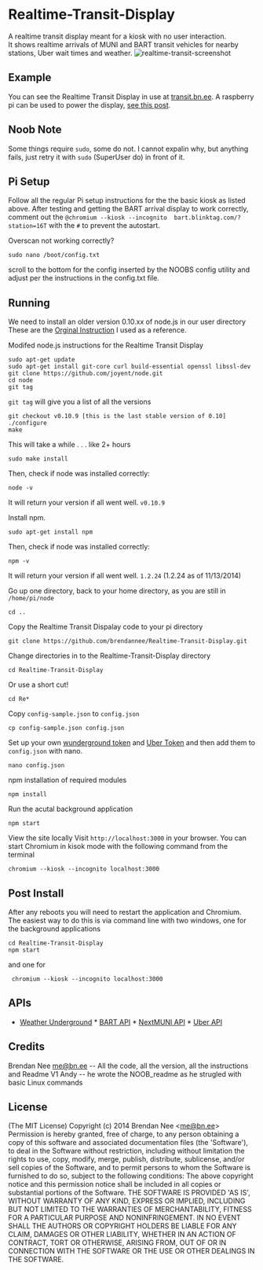 # Realtime-Transit-Display
A realtime transit display meant for a kiosk with no user interaction.  
It shows realtime arrivals of MUNI and BART transit vehicles for nearby 
stations, Uber wait times and weather. 
![realtime-transit-screenshot](https://cloud.githubusercontent.com/assets/96217/4850393/82544c50-6069-11e4-8a2b-a818d29e009b.png)
## Example
You can see the Realtime Transit Display in use at 
[transit.bn.ee](http://transit.bn.ee).  A raspberry pi can be used to 
power the display, [see this 
post](http://blog.bn.ee/2013/01/11/building-a-real-time-transit-information-kiosk-with-raspberry-pi/).
## Noob Note
Some things require `sudo`, some do not.  I cannot expalin why, but anything fails, just retry it with `sudo` (SuperUser do) in front of it.
## Pi Setup
Follow all the regular Pi setup instructions for the the basic kiosk as 
listed above.  After testing and getting the BART arrival display to 
work correctly, comment out the `@chromium --kiosk --incognito 
bart.blinktag.com/?station=16T` with the `#` to prevent the autostart.

Overscan not working correctly?

    sudo nano /boot/config.txt 

scroll to the bottom for the config inserted by the NOOBS config utility and adjust per the instructions in the config.txt file.
## Running
We need to install an older version 0.10.xx of node.js in our user directory These are the [Orginal Instruction](https://ariejan.net/2011/10/24/installing-node-js-and-npm-on-ubuntu-debian/) I used as a reference.

Modifed node.js instructions for the Realtime Transit Display

    sudo apt-get update
    sudo apt-get install git-core curl build-essential openssl libssl-dev
    git clone https://github.com/joyent/node.git
    cd node
    git tag 
`git tag` will give you a list of all the versions

    git checkout v0.10.9 [this is the last stable version of 0.10]
    ./configure
    make
This will take a while . . . like 2+ hours

    sudo make install
	
Then, check if node was installed correctly:

    node -v

It will return your version if all went well. `v0.10.9`

Install npm.

    sudo apt-get install npm
	
Then, check if node was installed correctly:

    npm -v

It will return your version if all went well. `1.2.24` (1.2.24 as of 11/13/2014)

Go up one directory, back to your home directory, as you are still in `/home/pi/node`

    cd ..

Copy the Realtime Transit Dispalay code to your pi directory

    git clone https://github.com/brendannee/Realtime-Transit-Display.git 

Change directories in to the Realtime-Transit-Display directory

    cd Realtime-Transit-Display
 
 Or use a short cut!
 
    cd Re*
    
Copy `config-sample.json` to `config.json`

    cp config-sample.json config.json 
    
Set up your own [wunderground token](http://www.wunderground.com/weather/api/) and [Uber Token](https://developer.uber.com) and then add them to `config.json` with nano.

    nano config.json

npm installation of required modules

    npm install 
    
Run the acutal background application

    npm start
    
View the site locally Visit `http://localhost:3000` in your browser.
You can start Chromium in kisok mode with the following command from the terminal

    chromium --kiosk --incognito localhost:3000

## Post Install
After any reboots you will need to restart the application and Chromium.  The easiest way to do this is via command line with two windows, one for the background applications

    cd Realtime-Transit-Display
    npm start
    
 and one for 
 
     chromium --kiosk --incognito localhost:3000
## APIs
* [Weather Underground](http://api.wunderground.com) * [BART 
API](http://api.bart.gov) * [NextMUNI 
API](http://www.sfmta.com/cms/asite/nextmunidata.htm) * [Uber 
API](https://developer.uber.com)
## Credits
Brendan Nee me@bn.ee -- All the code, all the version, all the instructions and Readme V1
Andy -- he wrote the NOOB_readme as he strugled with basic Linux commands
## License
(The MIT License) Copyright (c) 2014 Brendan Nee &lt;me@bn.ee&gt; 
Permission is hereby granted, free of charge, to any person obtaining a 
copy of this software and associated documentation files (the 
'Software'), to deal in the Software without restriction, including 
without limitation the rights to use, copy, modify, merge, publish, 
distribute, sublicense, and/or sell copies of the Software, and to 
permit persons to whom the Software is furnished to do so, subject to 
the following conditions: The above copyright notice and this permission 
notice shall be included in all copies or substantial portions of the 
Software. THE SOFTWARE IS PROVIDED 'AS IS', WITHOUT WARRANTY OF ANY 
KIND, EXPRESS OR IMPLIED, INCLUDING BUT NOT LIMITED TO THE WARRANTIES OF 
MERCHANTABILITY, FITNESS FOR A PARTICULAR PURPOSE AND NONINFRINGEMENT. 
IN NO EVENT SHALL THE AUTHORS OR COPYRIGHT HOLDERS BE LIABLE FOR ANY 
CLAIM, DAMAGES OR OTHER LIABILITY, WHETHER IN AN ACTION OF CONTRACT, 
TORT OR OTHERWISE, ARISING FROM, OUT OF OR IN CONNECTION WITH THE 
SOFTWARE OR THE USE OR OTHER DEALINGS IN THE SOFTWARE.
